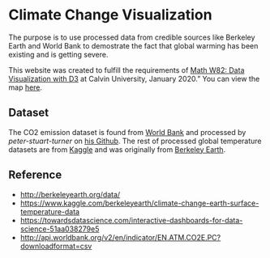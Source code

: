 # Climate Change Visualization

The purpose is to use processed data from credible sources like Berkeley Earth and World Bank to demostrate the fact that global warming has been existing and is getting severe.

This website was created to fulfill the requirements of [Math W82: Data Visualization with D3](https://rpruim.github.io/D3/projects/) at Calvin University, January 2020.”  You can view the map [here](https://tututwo.github.io/Climate_Change.github.io/).

## Dataset
The CO2 emission dataset is found from [World Bank](http://api.worldbank.org/v2/en/indicator/EN.ATM.CO2E.PC?downloadformat=csv) and processed by *peter-stuart-turner* on [his Github](https://github.com/peter-stuart-turner/time-series-analyses-and-climate-change/blob/master/processed_data/global_co2_emissions_per_capita.csv). The rest of processed global temperature datasets are from [Kaggle](https://www.kaggle.com/berkeleyearth/climate-change-earth-surface-temperature-data) and was originally from [Berkeley Earth](http://berkeleyearth.org/data/).



## Reference

* http://berkeleyearth.org/data/
* https://www.kaggle.com/berkeleyearth/climate-change-earth-surface-temperature-data
* https://towardsdatascience.com/interactive-dashboards-for-data-science-51aa038279e5
* http://api.worldbank.org/v2/en/indicator/EN.ATM.CO2E.PC?downloadformat=csv
